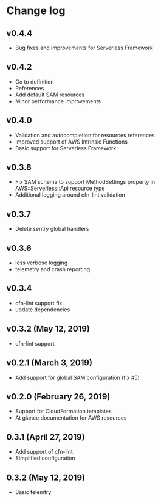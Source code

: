 # Change log

## v0.4.4
- Bug fixes and improvements for Serverless Framework

## v0.4.2
- Go to definition
- References
- Add default SAM resources
- Minor performance improvements

## v0.4.0
- Validation and autocompletion for resources references
- Improved support of AWS Intrinsic Functions
- Basic support for Serverless Framework

## v0.3.8
- Fix SAM schema to support MethodSettings property in AWS::Serverless::Api resource type
- Additional logging around cfn-lint validation

## v0.3.7
- Delete sentry global handlers

## v0.3.6
- less verbose logging
- telemetry and crash reporting

## v0.3.4
- cfn-lint support fix
- update dependencies

## v0.3.2 (May 12, 2019)
- cfn-lint support

## v0.2.1 (March 3, 2019)

- Add support for global SAM configuration (fix [#5](https://github.com/threadheap/serverless-ide-vscode/issues/5))

## v0.2.0 (February 26, 2019)

- Support for CloudFormation templates
- At glance documentation for AWS resources

## 0.3.1 (April 27, 2019)

- Add support of cfn-lint
- Simplified configuration

## 0.3.2 (May 12, 2019)

- Basic telemtry
